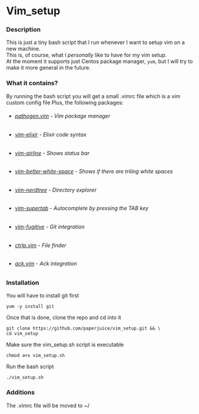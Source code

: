 # Vim_setup

### Description
This is just a tiny bash script that I run whenever I want to setup vim on a new machine. </br>
This is, of course, what I *personally* like to have for my vim setup. </br>
At the moment it supports just Centos package manager, ```yum```, but I will try to make it more general in the future.


### What it contains?
By running the bash script you will get a small .vimrc file which is a vim custom config file
Plus, the following packages:
* ###### [pathogen.vim](https://github.com/tpope/vim-pathogen) - Vim package manager
* ###### [vim-elixir](https://github.com/elixir-editors/vim-elixir) - Elixir code syntax
* ###### [vim-airline](https://github.com/vim-airline/vim-airline) - Shows status bar
* ###### [vim-better-white-space](https://github.com/ntpeters/vim-better-whitespace) - Shows if there are triling white spaces
* ###### [vim-nerdtree](https://github.com/scrooloose/nerdtree) - Directory explorer
* ###### [vim-supertab](https://github.com/ervandew/supertab) - Autocomplete by pressing the TAB key
* ###### [vim-fugitive](https://github.com/tpope/vim-fugitive) - Git integration
* ###### [ctrlp.vim](https://github.com/ctrlpvim/ctrlp.vim) - File finder
* ###### [ack.vim](https://github.com/mileszs/ack.vim) - Ack integration


### Installation
You will have to install git first
```
yum -y install git
```
  
Once that is done, clone the repo and cd into it
```
git clone https://github.com/paperjuice/vim_setup.git && \
cd vim_setup
```
  
Make sure the vim_setup.sh script is executable
```
chmod a+x vim_setup.sh
```

Run the bash script
```
./vim_setup.sh
```

### Additions
The .vimrc file will be moved to ~/
